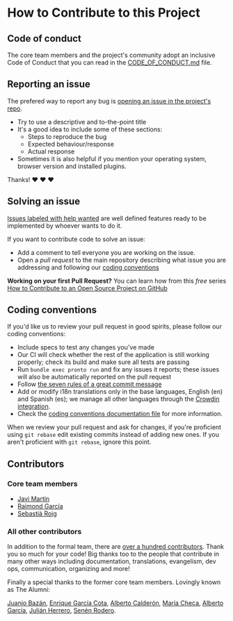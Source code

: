 # How to Contribute to this Project

## Code of conduct

The core team members and the project's community adopt an inclusive Code of Conduct that you can read in the [CODE_OF_CONDUCT.md](CODE_OF_CONDUCT.md) file.

## Reporting an issue

The prefered way to report any bug is [opening an issue in the project's repo](https://github.com/consuldemocracy/consuldemocracy/issues/new).

* Try to use a descriptive and to-the-point title
* It's a good idea to include some of these sections:
  * Steps to reproduce the bug
  * Expected behaviour/response
  * Actual response
* Sometimes it is also helpful if you mention your operating system, browser version and installed plugins.

Thanks! :heart: :heart: :heart:

## Solving an issue

[Issues labeled with help wanted](https://github.com/consuldemocracy/consuldemocracy/labels/help%20wanted) are well defined features ready to be implemented by whoever wants to do it.

If you want to contribute code to solve an issue:

* Add a comment to tell everyone you are working on the issue.
* Open a *pull request* to the main repository describing what issue you are addressing and following our [coding conventions](#coding-conventions)

**Working on your first Pull Request?** You can learn how from this *free* series [How to Contribute to an Open Source Project on GitHub](https://egghead.io/courses/how-to-contribute-to-an-open-source-project-on-github)

## Coding conventions

If you'd like us to review your pull request in good spirits, please follow our coding conventions:

* Include specs to test any changes you've made
* Our CI will check whether the rest of the application is still working properly; check its build and make sure all tests are passing
* Run `bundle exec pronto run` and fix any issues it reports; these issues will also be automatically reported on the pull request
* Follow [the seven rules of a great commit message](https://chris.beams.io/posts/git-commit/)
* Add or modify i18n translations only in the base languages, English (en) and Spanish (es); we manage all other languages through the [Crowdin integration](https://translate.consuldemocracy.org/).
* Check the [coding conventions documentation file](docs/en/open_source/coding_conventions.md) for more information.

When we review your pull request and ask for changes, if you're proficient using `git rebase` edit existing commits instead of adding new ones. If you aren't proficient with `git rebase`, ignore this point.

## Contributors

### Core team members

* [Javi Martín](https://github.com/javierm)
* [Raimond García](https://github.com/voodoorai2000)
* [Sebastià Roig](https://github.com/taitus)

### All other contributors

In addition to the formal team, there are [over a hundred contributors](https://github.com/consuldemocracy/consuldemocracy/graphs/contributors). Thank you so much for your code! Big thanks too to the people that contribute in many other ways including documentation, translations, evangelism, dev ops, communication, organizing and more!

Finally a special thanks to the former core team members. Lovingly known as The Alumni:

[Juanjo Bazán](https://github.com/xuanxu), [Enrique García Cota](https://github.com/kikito), [Alberto Calderón](https://github.com/bertocq), [María Checa](https://github.com/mariacheca), [Alberto García](https://github.com/decabeza), [Julián Herrero](https://github.com/microweb10), [Senén Rodero](https://github.com/Senen).
